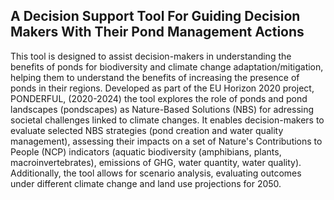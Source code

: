 ## A Decision Support Tool For Guiding Decision Makers With Their Pond Management Actions

This tool is designed to assist decision-makers in understanding the benefits of ponds for biodiversity and climate change adaptation/mitigation, helping them to understand the benefits of increasing the presence of ponds in their regions.
Developed as part of the EU Horizon 2020 project, PONDERFUL, (2020-2024) the tool explores the role of ponds and pond landscapes (pondscapes) as Nature-Based Solutions (NBS) for adressing societal challenges linked to climate changes. It enables decision-makers to evaluate selected NBS strategies (pond creation and water quality management), assessing their impacts on a set of Nature's Contributions to People (NCP) indicators (aquatic biodiversity (amphibians, plants, macroinvertebrates), emissions of GHG, water quantity, water quality). Additionally, the tool allows for scenario analysis, evaluating outcomes under different climate change and land use projections for 2050.
